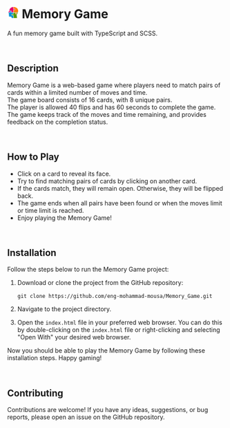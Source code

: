 <h1><img src="img/logo.png" alt="Snake" width="27" height="27"> Memory Game</h1>

A fun memory game built with TypeScript and SCSS.

<br>

## Description

Memory Game is a web-based game where players need to match pairs of cards within a limited number of moves and time. 
<br>
The game board consists of 16 cards, with 8 unique pairs. 
<br>
The player is allowed 40 flips and has 60 seconds to complete the game. 
<br>
The game keeps track of the moves and time remaining, and provides feedback on the completion status.


<br>

## How to Play

- Click on a card to reveal its face.
- Try to find matching pairs of cards by clicking on another card.
- If the cards match, they will remain open. Otherwise, they will be flipped back.
- The game ends when all pairs have been found or when the moves limit or time limit is reached.
- Enjoy playing the Memory Game!


<br>

## Installation

Follow the steps below to run the Memory Game project:

1. Download or clone the project from the GitHub repository:
   ```
   git clone https://github.com/eng-mohammad-mousa/Memory_Game.git
   ```
2. Navigate to the project directory.

3. Open the `index.html` file in your preferred web browser. You can do this by double-clicking on the `index.html` file or right-clicking and selecting "Open With" your desired web browser.

Now you should be able to play the Memory Game by following these installation steps. Happy gaming!

<br>

## Contributing

Contributions are welcome! If you have any ideas, suggestions, or bug reports, please open an issue on the GitHub repository.


